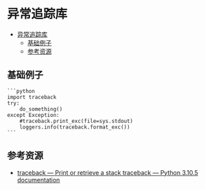 # 异常追踪库

<!--ts-->
* [异常追踪库](#异常追踪库)
   * [基础例子](#基础例子)
   * [参考资源](#参考资源)

<!-- Created by https://github.com/ekalinin/github-markdown-toc -->
<!-- Added by: runner, at: Tue Jul 12 06:56:42 UTC 2022 -->

<!--te-->
## 基础例子
~~~admonish info title='结合日志使用'
```python
import traceback
try:
    do_something()
except Exception:
    #traceback.print_exc(file=sys.stdout)
    loggers.info(traceback.format_exc())
```
~~~
## 参考资源

- [traceback — Print or retrieve a stack traceback — Python 3.10.5 documentation](https://docs.python.org/3/library/traceback.html)